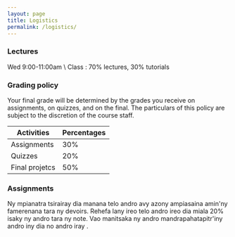 ```yaml
---
layout: page
title: Logistics
permalink: /logistics/
---
```


### Lectures
Wed 9:00-11:00am \\
Class : 70% lectures, 30% tutorials

### Grading policy

Your final grade will be determined by the grades you receive on assignments, on quizzes, and on the final. The particulars of this policy are subject to the discretion of the course staff.

| Activities     | Percentages |
| ----------- | ----------- |
| Assignments      | 30%       |
| Quizzes   | 20%        |
| Final projetcs   | 50%        |

### Assignments

Ny mpianatra tsirairay dia manana telo andro avy azony ampiasaina amin'ny famerenana tara ny devoirs. Rehefa lany ireo telo andro ireo dia miala 20% isaky ny andro tara ny note. Vao manitsaka ny andro mandrapahatapitr'iny andro iny dia no andro iray .